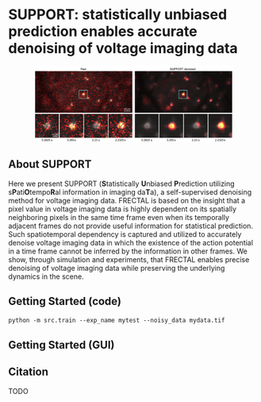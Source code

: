 # SUPPORT: statistically unbiased prediction enables accurate denoising of voltage imaging data

<div align="center"><img src="thumbnail.png" width="80%"/></div>

## About SUPPORT
Here we present SUPPORT (**S**tatistically **U**nbiased **P**rediction utilizing s**P**ati**O**tempo**R**al information in imaging da**T**a), a self-supervised denoising method for voltage imaging data. FRECTAL is based on the insight that a pixel value in voltage imaging data is highly dependent on its spatially neighboring pixels in the same time frame even when its temporally adjacent frames do not provide useful information for statistical prediction. Such spatiotemporal dependency is captured and utilized to accurately denoise voltage imaging data in which the existence of the action potential in a time frame cannot be inferred by the information in other frames. We show, through simulation and experiments, that FRECTAL enables precise denoising of voltage imaging data while preserving the underlying dynamics in the scene. 

## Getting Started (code)
```
python -m src.train --exp_name mytest --noisy_data mydata.tif
```

## Getting Started (GUI)

## Citation
TODO
